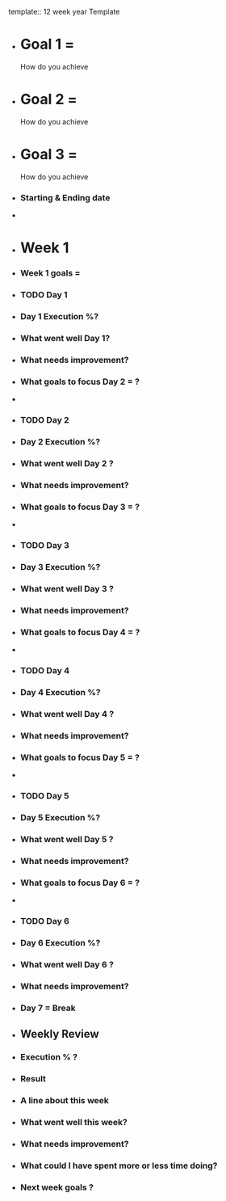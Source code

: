 template:: 12 week year Template

- # Goal  1 =
  How do you achieve

- # Goal  2 =
  How do you achieve

- # Goal  3 =
  How do you achieve


- ### Starting & Ending date

-
- # Week 1
- ### Week 1 goals =
- ### TODO Day 1
- ### Day 1 Execution %?
- ### What went well Day 1?
- ### What needs improvement?
- ### What goals to focus  Day 2 = ?
-
- ### TODO Day 2
- ### Day 2 Execution %?
- ### What went well Day 2 ?
- ### What needs improvement?
- ### What goals to focus  Day 3 = ?
-
- ### TODO Day 3
  
- ### Day 3 Execution %?
- ### What went well Day 3 ?
- ### What needs improvement?
- ### What goals to focus  Day 4 = ?
-
- ### TODO Day 4
- ### Day 4 Execution %?
- ### What went well Day 4 ?
- ### What needs improvement?
- ### What goals to focus  Day 5 = ?
-
- ### TODO Day 5
- ### Day 5 Execution %?
- ### What went well Day 5 ?
- ### What needs improvement?
- ### What goals to focus  Day 6 = ?
-
- ### TODO Day 6
- ### Day 6 Execution %?
- ### What went well Day 6 ?
- ### What needs improvement?
- ### Day 7 = **Break**
- ## Weekly Review
- ### Execution % ?
- ### Result
- ### A line about this week
- ### What went well this week?
- ### What needs improvement?
- ### What could I have spent more or less time doing?
- ### Next week goals ?
